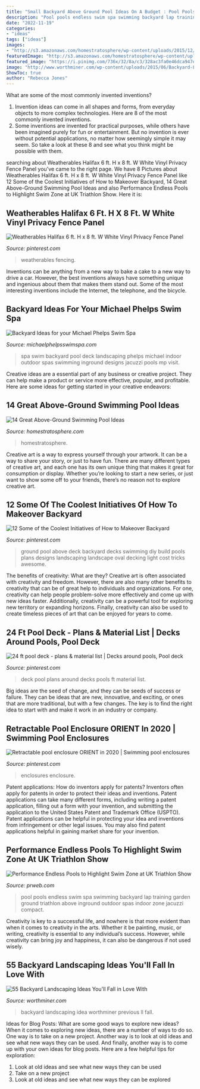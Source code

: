 ```yaml
---
title: "Small Backyard Above Ground Pool Ideas On A Budget : Pool Pools Endless Swim Spa Swimming Backyard Lap Training Garden Ground Triathlon Above Inground Outdoor Spas Indoor Zone Jacuzzi Compact"
description: "Pool pools endless swim spa swimming backyard lap training garden ground triathlon above inground outdoor spas indoor zone jacuzzi compact"
date: "2022-11-19"
categories:
- "ideas"
tags: ["ideas"]
images:
- "http://s3.amazonaws.com/homestratosphere/wp-content/uploads/2015/12/21143122/3-above-ground-pools.jpg"
featuredImage: "http://s3.amazonaws.com/homestratosphere/wp-content/uploads/2015/12/21143122/3-above-ground-pools.jpg"
featured_image: "https://i.pinimg.com/736x/32/8a/c3/328ac3fa0e46dca947deb9d622f5308f.jpg"
image: "http://www.worthminer.com/wp-content/uploads/2015/06/Backyard-Landscaping-Ideas-33.jpg"
ShowToc: true
author: "Rebecca Jones"
---
```



What are some of the most commonly invented inventions?
1. Invention ideas can come in all shapes and forms, from everyday objects to more complex technologies. Here are 8 of the most commonly invented inventions.
2. Some inventions are invented for practical purposes, while others have been imagined purely for fun or entertainment. But no invention is ever without potential applications, no matter how seemingly simple it may seem. So take a look at these 8 and see what you think might be possible with them.

	

		
searching about Weatherables Halifax 6 ft. H x 8 ft. W White Vinyl Privacy Fence Panel you've came to the right page. We have 8 Pictures about Weatherables Halifax 6 ft. H x 8 ft. W White Vinyl Privacy Fence Panel like 12 Some of the Coolest Initiatives of How to Makeover Backyard, 14 Great Above-Ground Swimming Pool Ideas and also Performance Endless Pools to Highlight Swim Zone at UK Triathlon Show. Here it is:
		
    
## Weatherables Halifax 6 Ft. H X 8 Ft. W White Vinyl Privacy Fence Panel

<img loading=lazy src="https://i.pinimg.com/736x/32/8a/c3/328ac3fa0e46dca947deb9d622f5308f.jpg" onerror="this.onerror=null;this.src='https://tse2.mm.bing.net/th?id=OIP.qStEtZA8RZCQCIVe6eB-JgHaHa&amp;pid=15.1';" alt="Weatherables Halifax 6 ft. H x 8 ft. W White Vinyl Privacy Fence Panel">

_Source: pinterest.com_

>weatherables fencing. 

	

Inventions can be anything from a new way to bake a cake to a new way to drive a car. However, the best inventions always have something unique and ingenious about them that makes them stand out. Some of the most interesting inventions include the Internet, the telephone, and the bicycle.

    
## Backyard Ideas For Your Michael Phelps Swim Spa

<img loading=lazy src="http://michaelphelpsswimspa.com/gallery/uploads/images/flexslider/reduced/moshe-1.jpg" onerror="this.onerror=null;this.src='https://tse4.mm.bing.net/th?id=OIP.MmNj2oJSNT4jxB_bALeeigHaFA&amp;pid=15.1';" alt="Backyard Ideas for your Michael Phelps Swim Spa">

_Source: michaelphelpsswimspa.com_

>spa swim backyard pool deck landscaping phelps michael indoor outdoor spas swimming inground designs jacuzzi pools mp visit. 

	

Creative ideas are a essential part of any business or creative project. They can help make a product or service more effective, popular, and profitable. Here are some ideas for getting started in your creative endeavors:

    
## 14 Great Above-Ground Swimming Pool Ideas

<img loading=lazy src="http://s3.amazonaws.com/homestratosphere/wp-content/uploads/2015/12/21143122/3-above-ground-pools.jpg" onerror="this.onerror=null;this.src='https://tse4.mm.bing.net/th?id=OIP.wajVn-7JDQhfk7UH9RcHeAHaE7&amp;pid=15.1';" alt="14 Great Above-Ground Swimming Pool Ideas">

_Source: homestratosphere.com_

>homestratosphere. 

	

Creative art is a way to express yourself through your artwork. It can be a way to share your story, or just to have fun. There are many different types of creative art, and each one has its own unique thing that makes it great for consumption or display. Whether you’re looking to start a new series, or just want to show some off to your friends, there’s no reason not to explore creative art.

    
## 12 Some Of The Coolest Initiatives Of How To Makeover Backyard

<img loading=lazy src="https://i.pinimg.com/736x/47/86/96/478696076cc1657d34c988ee0ad36544.jpg" onerror="this.onerror=null;this.src='https://tse3.mm.bing.net/th?id=OIP.R7zgBLsYLsLaQXKFkdnijgHaFj&amp;pid=15.1';" alt="12 Some of the Coolest Initiatives of How to Makeover Backyard">

_Source: pinterest.com_

>ground pool above deck backyard decks swimming diy build pools plans designs landscaping landscape oval decking light cost tricks awesome. 

	

The benefits of creativity: What are they?
Creative art is often associated with creativity and freedom. However, there are also many other benefits to creativity that can be of great help to individuals and organizations. For one, creativity can help people problem-solve more effectively and come up with new ideas faster. Additionally, creativity can be a powerful tool for exploring new territory or expanding horizons. Finally, creativity can also be used to create timeless pieces of art that can be enjoyed for years to come.

    
## 24 Ft Pool Deck - Plans &amp; Material List | Decks Around Pools, Pool Deck

<img loading=lazy src="https://i.pinimg.com/736x/10/07/41/100741d65a3dfda8260b163d73d27d20.jpg" onerror="this.onerror=null;this.src='https://tse3.mm.bing.net/th?id=OIP.1etkk5xnqKWN_6cKuGcoJQAAAA&amp;pid=15.1';" alt="24 ft pool deck - plans &amp; material list | Decks around pools, Pool deck">

_Source: pinterest.com_

>deck pool plans around decks pools ft material list. 

	

Big ideas are the seed of change, and they can be seeds of success or failure. They can be ideas that are new, innovative, and exciting, or ones that are more traditional, but with a few changes. The key is to find the right idea to start with and make it work in an industry or company.

    
## Retractable Pool Enclosure ORIENT In 2020 | Swimming Pool Enclosures

<img loading=lazy src="https://i.pinimg.com/736x/46/50/74/4650744039478b766f960f8cd1043e54.jpg" onerror="this.onerror=null;this.src='https://tse1.mm.bing.net/th?id=OIP.ZwyBElvymCj2yFPr8B62cgHaFj&amp;pid=15.1';" alt="Retractable pool enclosure ORIENT in 2020 | Swimming pool enclosures">

_Source: pinterest.com_

>enclosures enclosure. 

	

Patent applications: How do inventors apply for patents?
Inventors often apply for patents in order to protect their ideas and inventions. Patent applications can take many different forms, including writing a patent application, filling out a form with your invention, and submitting the application to the United States Patent and Trademark Office (USPTO). 
Patent applications can be helpful in protecting your idea and inventions from infringement or other legal issues. You may also find patent applications helpful in gaining market share for your invention.

    
## Performance Endless Pools To Highlight Swim Zone At UK Triathlon Show

<img loading=lazy src="http://ww1.prweb.com/prfiles/2013/02/26/10472074/endless-pool-triathlon-swim-training.jpg" onerror="this.onerror=null;this.src='https://tse1.mm.bing.net/th?id=OIP.Pk7ZodSR2Qp2K4oDzPi-sgHaFj&amp;pid=15.1';" alt="Performance Endless Pools to Highlight Swim Zone at UK Triathlon Show">

_Source: prweb.com_

>pool pools endless swim spa swimming backyard lap training garden ground triathlon above inground outdoor spas indoor zone jacuzzi compact. 

	

Creativity is key to a successful life, and nowhere is that more evident than when it comes to creativity in the arts. Whether it be painting, music, or writing, creativity is essential to any individual’s success. However, while creativity can bring joy and happiness, it can also be dangerous if not used wisely.

    
## 55 Backyard Landscaping Ideas You&#039;ll Fall In Love With

<img loading=lazy src="http://www.worthminer.com/wp-content/uploads/2015/06/Backyard-Landscaping-Ideas-33.jpg" onerror="this.onerror=null;this.src='https://tse4.mm.bing.net/th?id=OIP.3KhIxFklUXy9-wjCXta6aQHaKR&amp;pid=15.1';" alt="55 Backyard Landscaping Ideas You&#039;ll Fall in Love With">

_Source: worthminer.com_

>backyard landscaping idea worthminer previous ll fall. 

	

Ideas for Blog Posts: What are some good ways to explore new ideas?
When it comes to exploring new ideas, there are a number of ways to do so. One way is to take on a new project. Another way is to look at old ideas and see what new ways they can be used. And finally, another way is to come up with your own ideas for blog posts. Here are a few helpful tips for exploration: 
1. Look at old ideas and see what new ways they can be used
2. Take on a new project
3. Look at old ideas and see what new ways they can be explored  
